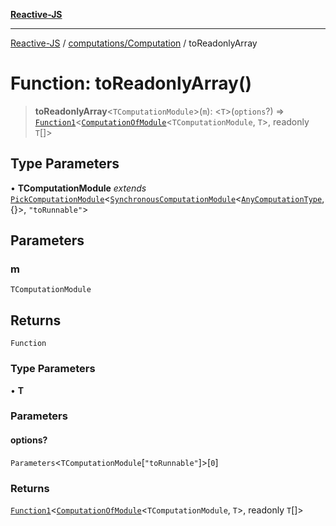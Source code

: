 [**Reactive-JS**](../../../README.md)

***

[Reactive-JS](../../../README.md) / [computations/Computation](../README.md) / toReadonlyArray

# Function: toReadonlyArray()

> **toReadonlyArray**\<`TComputationModule`\>(`m`): \<`T`\>(`options`?) => [`Function1`](../../../functions/type-aliases/Function1.md)\<[`ComputationOfModule`](../../type-aliases/ComputationOfModule.md)\<`TComputationModule`, `T`\>, readonly `T`[]\>

## Type Parameters

• **TComputationModule** *extends* [`PickComputationModule`](../../type-aliases/PickComputationModule.md)\<[`SynchronousComputationModule`](../../interfaces/SynchronousComputationModule.md)\<[`AnyComputationType`](../../type-aliases/AnyComputationType.md), \{\}\>, `"toRunnable"`\>

## Parameters

### m

`TComputationModule`

## Returns

`Function`

### Type Parameters

• **T**

### Parameters

#### options?

`Parameters`\<`TComputationModule`\[`"toRunnable"`\]\>\[`0`\]

### Returns

[`Function1`](../../../functions/type-aliases/Function1.md)\<[`ComputationOfModule`](../../type-aliases/ComputationOfModule.md)\<`TComputationModule`, `T`\>, readonly `T`[]\>
